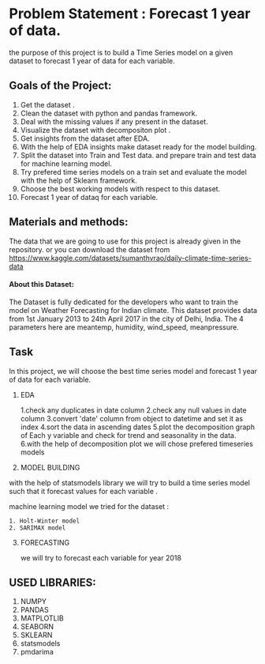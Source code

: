 # Problem Statement : Forecast 1 year of data.
the purpose of this project is to build a Time Series model on a given dataset to forecast 1 year of data for each variable.


## Goals of the Project:

1. Get the dataset .
2. Clean the dataset with python and pandas framework.
3. Deal with the missing values if any present in the dataset.
4. Visualize the dataset with decompositon plot .
5. Get insights from the dataset after EDA.
6. With the help of EDA insights make dataset ready for the model building.
7. Split the dataset into Train and Test data. and prepare train and test data for machine learning model.
8. Try prefered time series models on a train set and evaluate the model with the help of Sklearn framework.
9. Choose the best working models with respect to this dataset.
10. Forecast 1 year of dataq for each variable.

## Materials and methods: 
The data that we are going to use for this project is already given in the repository. or you can download the dataset from https://www.kaggle.com/datasets/sumanthvrao/daily-climate-time-series-data

#### About this Dataset: 

The Dataset is fully dedicated for the developers who want to train the model on Weather Forecasting for Indian climate. This dataset provides data from 1st January 2013 to 24th April 2017 in the city of Delhi, India. The 4 parameters here are
meantemp, humidity, wind_speed, meanpressure.


## Task
In this project, we will choose the best time series model and forecast 1 year of data for each variable.


1. EDA

    1.check any duplicates in date column
    2.check any null values in date column
    3.convert 'date' column from object to datetime and set it as index
    4.sort the data in ascending dates
    5.plot the decomposition graph of Each y variable and check for trend and seasonality in the data.
    6.with the help of decomposition plot we will chose prefered timeseries models
   
2. MODEL BUILDING

  with the help of statsmodels library we will try to build a time series model such that it forecast values for each variable .

  machine learning model we tried for the dataset :

    1. Holt-Winter model
    2. SARIMAX model

3. FORECASTING

   we will try to forecast each variable for year 2018



## USED LIBRARIES:
1. NUMPY
2. PANDAS
3. MATPLOTLIB
4. SEABORN
5. SKLEARN
6. statsmodels
7. pmdarima
